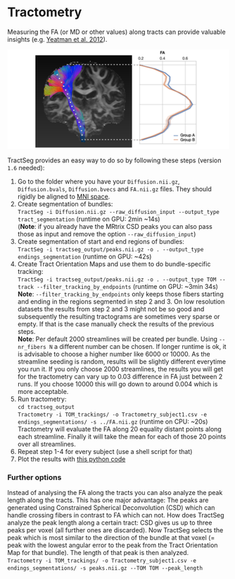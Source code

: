 # Tractometry

Measuring the FA (or MD or other values) along tracts can provide valuable insights (e.g. [Yeatman et al. 2012](https://journals.plos.org/plosone/article?id=10.1371/journal.pone.0049790)).

![Tractometry concept figure](Tractometry_concept1.png)

TractSeg provides an easy way to do so by following these steps (version `1.6` needed):
1. Go to the folder where you have your `Diffusion.nii.gz`, `Diffusion.bvals`, `Diffusion.bvecs` and `FA.nii.gz` files. 
They should rigidly be aligned to [MNI space](https://github.com/MIC-DKFZ/TractSeg#aligning-image-to-mni-space).
2. Create segmentation of bundles:  
`TractSeg -i Diffusion.nii.gz --raw_diffusion_input --output_type tract_segmentation` (runtime on GPU: 2min ~14s)  
(**Note**: if you already have the MRtrix CSD peaks you can also pass those as input and remove the option `--raw_diffusion_input`)
3. Create segmentation of start and end regions of bundles:  
`TractSeg -i tractseg_output/peaks.nii.gz -o . --output_type endings_segmentation` (runtime on GPU: ~42s)
4. Create Tract Orientation Maps and use them to do bundle-specific tracking:  
`TractSeg -i tractseg_output/peaks.nii.gz -o . --output_type TOM --track --filter_tracking_by_endpoints` (runtime on GPU: ~3min 34s)  
**Note**: `--filter_tracking_by_endpoints` only keeps those fibers starting and ending in the regions segmented in step 2 and 3. On low resolution datasets the results from
 step 2 and 3 might not be so good and subsequently the resulting tractograms are sometimes very sparse or empty. If that is the case manually check the results of the
 previous steps.  
 **Note**: Per default 2000 streamlines will be created per bundle. Using `--nr_fibers N` a different number can be chosen. 
 If longer runtime is ok, it is advisable to choose a higher number like 6000 or 10000. As the streamline seeding is random, 
 results will be slightly different everytime you run it. If you only choose 2000 streamlines, the results you will get for 
 the tractometry can vary up to 0.03 difference in FA just between 2 runs. If you choose 10000 this will go down to around
 0.004 which is more acceptable.
5. Run tractometry:  
`cd tractseg_output`  
`Tractometry -i TOM_trackings/ -o Tractometry_subject1.csv -e endings_segmentations/ -s ../FA.nii.gz` (runtime on CPU: ~20s)  
Tractometry will evaluate the FA along 20 equality distant points along each streamline. Finally it will take the mean for each of those 20 points over all streamlines.
6. Repeat step 1-4 for every subject (use a shell script for that)
7. Plot the results with [this python code](../examples/plot_tractometry_results.ipynb)

### Further options   
Instead of analysing the FA along the tracts you can also analyze the peak length along the tracts. This has one major advantage: The peaks are generated using Constrained Spherical Deconvolution (CSD) which can handle crossing fibers in contrast to FA which can not. How does TractSeg analyze the peak length along a certain tract:
CSD gives us up to three peaks per voxel (all further ones are discarded). Now TractSeg selects the peak which is most similar to the direction of the bundle at that voxel (= peak with the lowest angular error to the peak from the Tract Orientation Map for that bundle). The length of that peak is then analyzed.  
`Tractometry -i TOM_trackings/ -o Tractometry_subject1.csv -e endings_segmentations/ -s peaks.nii.gz --TOM TOM --peak_length`